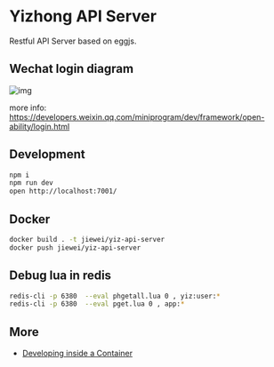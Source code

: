 # Yizhong API Server

Restful API Server based on eggjs.

## Wechat login diagram

![img](https://res.wx.qq.com/wxdoc/dist/assets/img/api-login.2fcc9f35.jpg)

more info: https://developers.weixin.qq.com/miniprogram/dev/framework/open-ability/login.html

## Development

```sh
npm i
npm run dev
open http://localhost:7001/
```

## Docker

```sh
docker build . -t jiewei/yiz-api-server
docker push jiewei/yiz-api-server
```

## Debug lua in redis

```sh
redis-cli -p 6380  --eval phgetall.lua 0 , yiz:user:*
redis-cli -p 6380  --eval pget.lua 0 , app:*
```

## More

* [Developing inside a Container]

[egg]: https://eggjs.org
[Developing inside a Container]: https://code.visualstudio.com/docs/remote/containers
